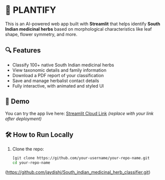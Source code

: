 # 🌿 PLANTIFY

This is an AI-powered web app built with **Streamlit** that helps identify **South Indian medicinal herbs** based on morphological characteristics like leaf shape, flower symmetry, and more.

## 🔍 Features

- Classify 100+ native South Indian medicinal herbs
- View taxonomic details and family information
- Download a PDF report of your classification
- Save and manage herbalist contact details
- Fully interactive, with animated and styled UI

## 🚀 Demo

You can try the app live here: [Streamlit Cloud Link]((https://southindianmedicinalherbclassifier-pqcd9pj54euqy2jktym6on.streamlit.app/)) *(replace with your link after deployment)*



## 🛠 How to Run Locally

1. Clone the repo:
   ```bash
   [git clone https://github.com/your-username/your-repo-name.git
   cd your-repo-name
(https://github.com/jaydishj/South_indian_medicinal_herb_classifier.git)
